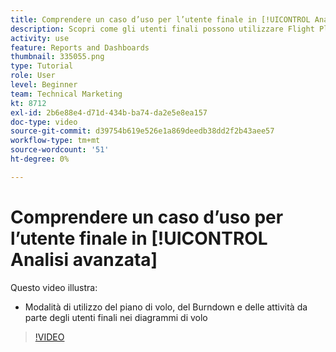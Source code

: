 ```yaml
---
title: Comprendere un caso d’uso per l’utente finale in [!UICONTROL Analisi avanzata]
description: Scopri come gli utenti finali possono utilizzare Flight Plan, Burndown e Tasks nelle tabelle di volo.
activity: use
feature: Reports and Dashboards
thumbnail: 335055.png
type: Tutorial
role: User
level: Beginner
team: Technical Marketing
kt: 8712
exl-id: 2b6e88e4-d71d-434b-ba74-da2e5e8ea157
doc-type: video
source-git-commit: d39754b619e526e1a869deedb38dd2f2b43aee57
workflow-type: tm+mt
source-wordcount: '51'
ht-degree: 0%

---
```


# Comprendere un caso d’uso per l’utente finale in [!UICONTROL Analisi avanzata]

Questo video illustra:

* Modalità di utilizzo del piano di volo, del Burndown e delle attività da parte degli utenti finali nei diagrammi di volo

>[!VIDEO](https://video.tv.adobe.com/v/335055/?quality=12)
